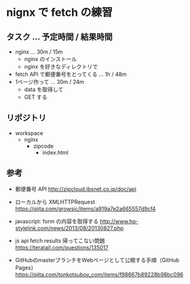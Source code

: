 # nignx で fetch の練習
## タスク ... 予定時間 / 結果時間
- nginx ... 30m / 15m
  - nginx のインストール
  - nginx を好きなディレクトリで
- fetch API で郵便番号をとってくる ... 1h / 48m
- 1ページ作って ... 30m / 24m
  - data を取得して
  - GET する

## リポジトリ
- workspace
  - nginx
    - zipcode
      - index.html

## 参考
- 郵便番号 API
http://zipcloud.ibsnet.co.jp/doc/api

- ローカルから XMLHTTPRequest
https://qiita.com/growsic/items/a919a7e2a665557d9cf4

- javascript: form の内容を取得する
http://www.hp-stylelink.com/news/2013/08/20130827.php

- js api fetch results 帰ってこない問題
https://teratail.com/questions/135017

- GitHubのmasterブランチをWebページとして公開する手順（GitHub Pages）
https://qiita.com/tonkotsuboy_com/items/f98667b89228b98bc096